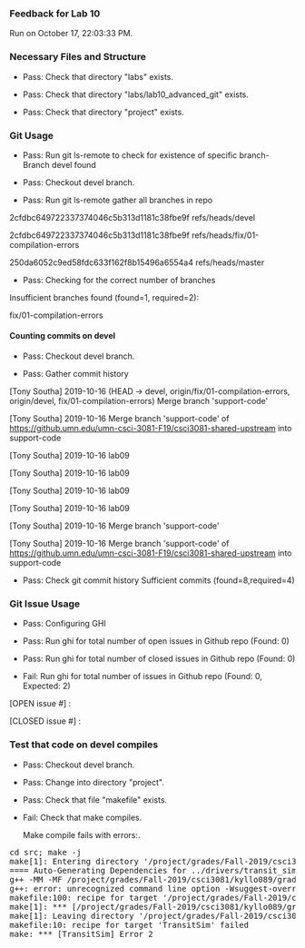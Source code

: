 ### Feedback for Lab 10

Run on October 17, 22:03:33 PM.


### Necessary Files and Structure

+ Pass: Check that directory "labs" exists.

+ Pass: Check that directory "labs/lab10_advanced_git" exists.

+ Pass: Check that directory "project" exists.


### Git Usage

+ Pass: Run git ls-remote to check for existence of specific branch- Branch devel found

+ Pass: Checkout devel branch.



+ Pass: Run git ls-remote gather all branches in repo

2cfdbc649722337374046c5b313d1181c38fbe9f	refs/heads/devel

2cfdbc649722337374046c5b313d1181c38fbe9f	refs/heads/fix/01-compilation-errors

250da6052c9ed58fdc633f162f8b15496a6554a4	refs/heads/master



+ Pass: Checking for the correct number of branches

Insufficient branches found (found=1, required=2):

fix/01-compilation-errors


#### Counting commits on devel

+ Pass: Checkout devel branch.



+ Pass: Gather commit history

[Tony Southa] 2019-10-16 (HEAD -> devel, origin/fix/01-compilation-errors, origin/devel, fix/01-compilation-errors) Merge branch 'support-code' 

[Tony Southa] 2019-10-16 Merge branch 'support-code' of https://github.umn.edu/umn-csci-3081-F19/csci3081-shared-upstream into support-code 


[Tony Southa] 2019-10-16 lab09 


[Tony Southa] 2019-10-16 lab09 


[Tony Southa] 2019-10-16 lab09 



[Tony Southa] 2019-10-16 lab09 


[Tony Southa] 2019-10-16 Merge branch 'support-code' 

[Tony Southa] 2019-10-16 Merge branch 'support-code' of https://github.umn.edu/umn-csci-3081-F19/csci3081-shared-upstream into support-code 






















+ Pass: Check git commit history
Sufficient commits (found=8,required=4)


### Git Issue Usage

+ Pass: Configuring GHI

+ Pass: Run ghi for total number of open issues in Github repo (Found: 0)

+ Pass: Run ghi for total number of closed issues in Github repo (Found: 0)

+ Fail: Run ghi for total number of issues in Github repo (Found: 0, Expected: 2) 

 [OPEN issue #] : 

[CLOSED issue #] : 

 




### Test that code on  devel compiles

+ Pass: Checkout devel branch.



+ Pass: Change into directory "project".

+ Pass: Check that file "makefile" exists.

+ Fail: Check that make compiles.

    Make compile fails with errors:.
<pre>cd src; make -j
make[1]: Entering directory '/project/grades/Fall-2019/csci3081/kyllo089/grading-environment/grading-scripts/grading/Lab_10_Feedback/repo-south211/project/src'
==== Auto-Generating Dependencies for ../drivers/transit_sim.cc. ====
g++ -MM -MF /project/grades/Fall-2019/csci3081/kyllo089/grading-environment/grading-scripts/grading/Lab_10_Feedback/repo-south211/project/build/objdrivers/transit_sim.d -MP -MT /project/grades/Fall-2019/csci3081/kyllo089/grading-environment/grading-scripts/grading/Lab_10_Feedback/repo-south211/project/build/objdrivers/transit_sim.o -W -Wall -Wextra -fdiagnostics-color=always -Wfloat-equal -Wshadow -Wcast-align -Wcast-qual -Wformat=2 -Winit-self -Wlogical-op -Wmissing-declarations -Wmissing-include-dirs -Wredundant-decls -Wswitch-default -Wsuggest-override -Wstrict-null-sentinel -Wsign-promo -Wold-style-cast -Woverloaded-virtual -Wctor-dtor-privacy -Wno-old-style-cast -Wno-cast-align -g -std=c++11 -c -I.. -I. -I./.. -I../drivers ../drivers/transit_sim.cc
g++: error: unrecognized command line option -Wsuggest-override
makefile:100: recipe for target '/project/grades/Fall-2019/csci3081/kyllo089/grading-environment/grading-scripts/grading/Lab_10_Feedback/repo-south211/project/build/objdrivers/transit_sim.o' failed
make[1]: *** [/project/grades/Fall-2019/csci3081/kyllo089/grading-environment/grading-scripts/grading/Lab_10_Feedback/repo-south211/project/build/objdrivers/transit_sim.o] Error 1
make[1]: Leaving directory '/project/grades/Fall-2019/csci3081/kyllo089/grading-environment/grading-scripts/grading/Lab_10_Feedback/repo-south211/project/src'
makefile:10: recipe for target 'TransitSim' failed
make: *** [TransitSim] Error 2
</pre>



